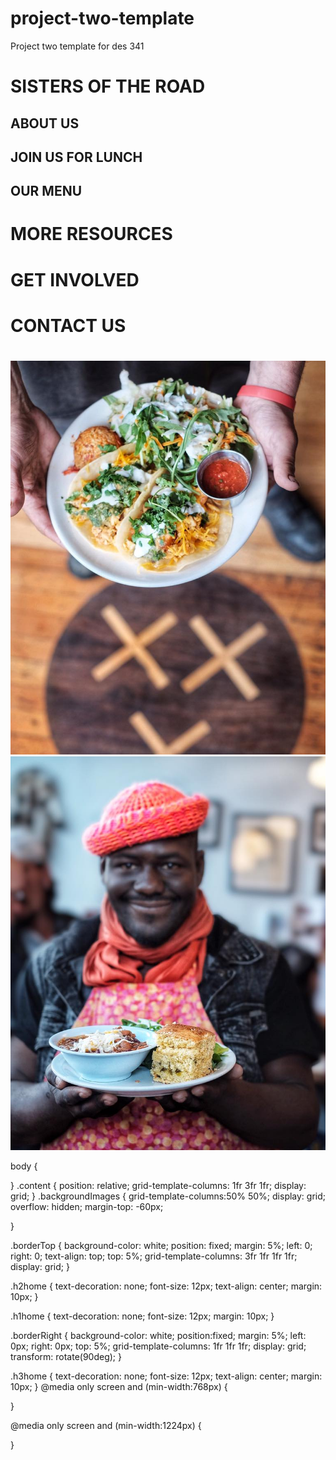 # project-two-template
Project two template for des 341
<main class = "content">
  <div class="borderTop">
    <h1 class="h1home"> SISTERS OF THE ROAD </h1>
    <h2 class="h2home"> ABOUT US </h2>
    <h2 class="h2home"> JOIN US FOR LUNCH </h2>
    <h2 class="h2home"> OUR MENU <h2>
  </div>
  <div class="borderRight">
    <h1 class="h3home">MORE RESOURCES</h1>
    <h1 class="h3home">GET INVOLVED</h1>
    <h1 class="h3home">CONTACT US</h1>
  </div>
  <div class = "borderBottom">
    <h1> </h1>
  <div>
  <div class = "borderLeft">
  </div>
</main>

<main class = "background">
  <div class="backgroundImages">
    <img src="images/sisters_5.jpg" alt="Person holding a plate of food.">
    <img src="images/sisters_2.jpg" alt="A plate of food.">
  </div>
</main>


body {


}
.content {
	position: relative;
	grid-template-columns: 1fr 3fr 1fr;
	display: grid;
}
.backgroundImages {
	grid-template-columns:50% 50%;
	display: grid;
	overflow: hidden;
	margin-top: -60px;

}

.borderTop {
	background-color: white;
	position: fixed;
	margin: 5%;
	left: 0;
	right: 0;
	text-align: top;
	top: 5%;
	grid-template-columns: 3fr 1fr 1fr 1fr;
	display: grid;
}

.h2home {
	text-decoration: none;
	font-size: 12px;
	text-align: center;
	margin: 10px;
}

.h1home {
	text-decoration: none;
	font-size: 12px;
	margin: 10px;
}

.borderRight {
	background-color: white;
	position:fixed;
	margin: 5%;
	left: 0px;
	right: 0px;
	top: 5%;
	grid-template-columns: 1fr 1fr 1fr;
	display: grid;
	transform: rotate(90deg);
}

.h3home {
	text-decoration: none;
	font-size: 12px;
	text-align: center;
	margin: 10px;
}
@media only screen and (min-width:768px) {

}

@media only screen and (min-width:1224px) {

}
